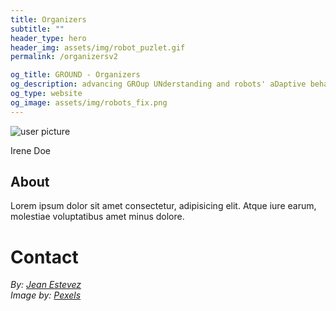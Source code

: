 ```yaml
---
title: Organizers
subtitle: ""
header_type: hero
header_img: assets/img/robot_puzlet.gif
permalink: /organizersv2

og_title: GROUND - Organizers
og_description: advancing GROup UNderstanding and robots' aDaptive behavior
og_type: website
og_image: assets/img/robots_fix.png
---
```


<section class="top-card">
  <img src="img/user.jpg" alt="user picture">
  <div class="menu-icon">
    <div class="menu item1"></div>
    <div class="menu item2"></div>
  </div>
  <div class="name">
    <p>Irene <span>Doe</span></p>
  </div>
</section>
<section class="middle-card">
  <h1>About</h1>
  <p>Lorem ipsum dolor sit amet consectetur, adipisicing elit. Atque iure earum, molestiae voluptatibus amet minus dolore.</p>
</section>
<footer>
  <h1>Contact</h1>
  <a href="#" class="social-icon facebook"><i class="fab fa-facebook-f"></i></a>
  <a href="#" class="social-icon twitter"><i class="fab fa-twitter"></i></a>
  <a href="#" class="social-icon google"><i class="fab fa-google"></i></a>
  <a href="#" class="social-icon github"><i class="fab fa-github"></i></a>
  <a href="#" class="social-icon linkedin"><i class="fab fa-linkedin"></i></a>
  <section class="links">
    <address>By: <a href="https://github.com/Jean-carje" target="_blank">Jean Estevez</a></address>
    <address>Image by: <a href="https://pixabay.com/es/users/pexels-2286921/">Pexels</a></address>
  </section>
</footer>

